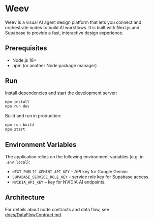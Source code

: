 # Weev

Weev is a visual AI agent design platform that lets you connect and orchestrate nodes to build AI workflows. It is built with Next.js and Supabase to provide a fast, interactive design experience.

## Prerequisites

- Node.js 18+
- npm (or another Node package manager)

## Run

Install dependencies and start the development server:

```bash
npm install
npm run dev
```

Build and run in production:

```bash
npm run build
npm start
```

## Environment Variables

The application relies on the following environment variables (e.g. in `.env.local`):

- `NEXT_PUBLIC_GEMINI_API_KEY` – API key for Google Gemini.
- `SUPABASE_SERVICE_ROLE_KEY` – service role key for Supabase access.
- `NVIDIA_API_KEY` – key for NVIDIA AI endpoints.

## Architecture

For details about node contracts and data flow, see [docs/DataFlowContract.md](docs/DataFlowContract.md).

